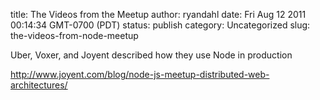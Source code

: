 title: The Videos from the Meetup
author: ryandahl
date: Fri Aug 12 2011 00:14:34 GMT-0700 (PDT)
status: publish
category: Uncategorized
slug: the-videos-from-node-meetup

Uber, Voxer, and Joyent described how they use Node in production

<a href="http://www.joyent.com/blog/node-js-meetup-distributed-web-architectures/">http://www.joyent.com/blog/node-js-meetup-distributed-web-architectures/</a>
